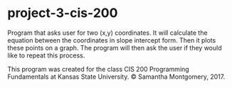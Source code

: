 # project-3-cis-200
Program that asks user for two (x,y) coordinates. It will calculate the equation between the coordinates in slope intercept form. Then it plots these points on a graph. The program will then ask the user if they would like to repeat this process.

This program was created for the class CIS 200 Programming Fundamentals at Kansas State University. © Samantha Montgomery, 2017.
